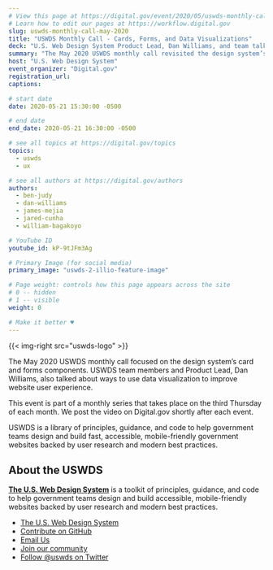 ```yaml
---
# View this page at https://digital.gov/event/2020/05/uswds-monthly-call-cards-forms
# Learn how to edit our pages at https://workflow.digital.gov
slug: uswds-monthly-call-may-2020
title: "USWDS Monthly Call - Cards, Forms, and Data Visualizations"
deck: "U.S. Web Design System Product Lead, Dan Williams, and team talked about the design system and answered audience questions."
summary: "The May 2020 USWDS monthly call revisited the design system’s card and forms components. Speakers also paid special attention to data visualization."
host: "U.S. Web Design System"
event_organizer: "Digital.gov"
registration_url: 
captions: 

# start date
date: 2020-05-21 15:30:00 -0500

# end date
end_date: 2020-05-21 16:30:00 -0500

# see all topics at https://digital.gov/topics
topics: 
  - uswds
  - ux

# see all authors at https://digital.gov/authors
authors: 
  - ben-judy
  - dan-williams
  - james-mejia
  - jared-cunha
  - william-bagakoyo

# YouTube ID
youtube_id: kP-9tJFm3Ag

# Primary Image (for social media)
primary_image: "uswds-2-illio-feature-image"

# Page weight: controls how this page appears across the site
# 0 -- hidden
# 1 -- visible
weight: 0

# Make it better ♥
---
```


{{< img-right src="uswds-logo" >}}

The May 2020 USWDS monthly call focused on the design system’s card and forms components. USWDS team members and Product Lead, Dan Williams, also talked about ways to use data visualization to improve website user experience.

This event is part of a monthly series that takes place on the third Thursday of each month. We post the video on Digital.gov shortly after each event.

USWDS is a library of principles, guidance, and code to help government teams design and build fast, accessible, mobile-friendly government websites backed by user research and modern best practices.

## About the USWDS 

[**The U.S. Web Design System**](https://designsystem.digital.gov/) is a toolkit of principles, guidance, and code to help government teams design and build accessible, mobile-friendly websites backed by user research and modern best practices.

- [The U.S. Web Design System](https://designsystem.digital.gov/)
- [Contribute on GitHub](https://github.com/uswds/uswds/issues)
- [Email Us](mailto:uswds@support.digitalgov.gov)
- [Join our community](https://digital.gov/communities/uswds/)
- [Follow @uswds on Twitter](https://twitter.com/uswds)
